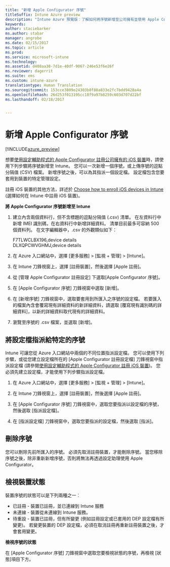 ```yaml
---
title: "新增 Apple Configurator 序號"
titleSuffix: Intune Azure preview
description: "Intune Azure 預覽版︰了解如何將序號新增至公司擁有並使用 Apple Configurator 的 iOS 裝置。"
keywords: 
author: staciebarker
ms.author: stabar
manager: angrobe
ms.date: 02/15/2017
ms.topic: article
ms.prod: 
ms.service: microsoft-intune
ms.technology: 
ms.assetid: d408aa38-7d1e-40df-9067-246e53f6e26f
ms.reviewer: dagerrit
ms.suite: ems
ms.custom: intune-azure
translationtype: Human Translation
ms.sourcegitcommit: 153cce3809e24303b8f88a833e2fc7bdd9428a4a
ms.openlocfilehash: 26d253f013195cc18f9a97b8259c603d707d22bf
ms.lasthandoff: 02/18/2017


---
```


# <a name="add-apple-configurator-serial-numbers"></a>新增 Apple Configurator 序號

[!INCLUDE[azure_preview](../includes/azure_preview.md)]

想要[使用設定輔助程式的 Apple Configurator 註冊公司擁有的 iOS 裝置](enroll-ios-devices-with-apple-configurator-and-setup-assistant.md)時，請使用下列步驟將序號新增至 Intune。 您可以一次新增一個序號，或上傳序號的逗點分隔值 (CSV) 檔案。 新增序號之後，可以為其指派一個設定檔。 設定檔包含您要套用到裝置的特定管理設定。

註冊 iOS 裝置的其他方法，詳述於 [Choose how to enroll iOS devices in Intune](choose-ios-enrollment-method.md) (選擇如何在 Intune 中註冊 iOS 裝置)。

**將 Apple Configurator 序號新增至 Intune**

1. 建立內含兩個資料行，但不含標題的逗點分隔值 (.csv) 清單。 在左資料行中新增 IMEI 識別碼，在右資料行中新增詳細資料。 清單目前最多可容納 500 個資料列。 在文字編輯器中，.csv 的外觀類似如下：

    F7TLWCLBX196,device details</br>
    DLXQPCWVGHMJ,device details

2. 在 Azure 入口網站中，選擇 [更多服務] > [監視 + 管理] > [Intune]。

3.  在 Intune 刀鋒視窗上，選擇 [註冊裝置]，然後選擇 [Apple 註冊]。

4. 從 [管理 Apple Configurator 註冊設定] 下選取[Apple Configurator 序號]。

5. 在 [Apple Configurator 序號] 刀鋒視窗中選取 [新增]。

6. 在 [新增序號] 刀鋒視窗中，選取要套用到所匯入之序號的設定檔。 若要匯入的檔案內含會覆寫現有詳細資料的新詳細資料，請選取 [覆寫現有識別碼的詳細資料]，以新的詳細資料取代現有的詳細資料。

7. 瀏覽至序號的 .csv 檔案，並選取 [新增]。

## <a name="assign-a-profile-to-specific-serial-numbers"></a>將設定檔指派給特定的序號

Intune 可讓您從 Azure 入口網站中兩個的不同位置指派設定檔。 您可以使用下列步驟，或從您建立設定檔所在的 [Apple Configurator 註冊設定檔] 刀鋒視窗中指派設定檔 (請參閱[使用設定輔助程式的 Apple Configurator 註冊 iOS 裝置](enroll-ios-devices-with-apple-configurator-and-setup-assistant.md))。 您必須先建立設定檔，才能使用下列步驟指派設定檔。

1. 在 Azure 入口網站中，選擇 [更多服務] > [監視 + 管理] > [Intune]。

2. 在 Intune 刀鋒視窗上，選擇 [註冊裝置]，然後選擇 [Apple 註冊]。

3. 在 [Apple Configurator 序號] 刀鋒視窗中，選取您要指派以設定檔的序號，然後選取 [指派設定檔]。

4. 在 [指派設定檔] 刀鋒視窗中，選取您要指派的設定檔，然後選取 [指派]。

## <a name="delete-serial-numbers"></a>刪除序號
您可以刪除先前所匯入的序號。 必須先取消註冊裝置，才能刪除序號。 當您移除序號之後，除非重新新增序號，否則將無法再透過設定助理使用 Apple Configurator。

## <a name="view-the-state-of-a-device"></a>檢視裝置狀態
裝置序號的狀態可以是下列兩種之一︰

- 已註冊 - 裝置已註冊，並已連線到 Intune 服務
- 未連線 - 裝置從未連線到 Intune 服務。
- 待重設 - 裝置已註冊，但有所變更 (例如註冊設定或已套用的 DEP 設定檔有所變更)。 若變更裝置的 DEP 設定檔，必須在取消註冊再重新註冊裝置之後，才會套用變更。

**檢視序號的狀態**

在 [Apple Configurator 序號] 刀鋒視窗中選取您要檢視狀態的序號，再檢視 [狀態]項目下方。

